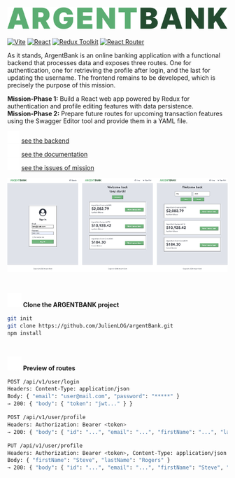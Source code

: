 ![logo](./public/ARGENTBANK.svg)
<br />
<br />
[![Vite](https://img.shields.io/badge/Vite-646CFF?logo=vite&logoColor=white)](https://vitejs.dev)
[![React](https://img.shields.io/badge/React-18-61DAFB?logo=react&logoColor=white)](https://react.dev)
[![Redux Toolkit](https://img.shields.io/badge/Redux%20Toolkit-764ABC?logo=redux&logoColor=white)](https://redux-toolkit.js.org)
[![React Router](https://img.shields.io/badge/React%20Router-CA4245?logo=reactrouter&logoColor=white)](https://reactrouter.com)
<br />

As it stands, ArgentBank is an online banking application with a functional backend that processes data and exposes three routes. One for authentication, one for retrieving the profile after login, and the last for updating the username. The frontend remains to be developed, which is precisely the purpose of this mission.

**Mission-Phase 1:** Build a React web app powered by Redux for authentication and profile editing features with data persistence.
<br />**Mission-Phase 2:** Prepare future routes for upcoming transaction features using the Swagger Editor tool and provide them in a YAML file.

![icon](./public/icon-link.svg) [see the backend](https://github.com/OpenClassrooms-Student-Center/Project-10-Bank-API/tree/master)
<br /> ![icon](./public/icon-link.svg) [see the documentation](https://drive.google.com/file/d/1dk8GaC-DhEtz6rums5v3YhhK3tpqDkY1/view?usp=drive_link)
<br /> ![icon](./public/icon-link.svg) [see the issues of mission](https://github.com/OpenClassrooms-Student-Center/Project-10-Bank-API/tree/master/.github/ISSUE_TEMPLATE)

![icon](./public/features.png)

<br /> 

![icon](./public/icon-upload.svg) **Clone the ARGENTBANK project**

```bash
git init
git clone https://github.com/JulienLOG/argentBank.git
npm install
```
<br />

![icon](./public/icon-route.svg) **Preview of routes**
```bash
POST /api/v1/user/login
Headers: Content-Type: application/json
Body: { "email": "user@mail.com", "password": "*****" }
→ 200: { "body": { "token": "jwt..." } }
```

```bash
POST /api/v1/user/profile
Headers: Authorization: Bearer <token>
→ 200: { "body": { "id": "...", "email": "...", "firstName": "...", "lastName": "..." } }
```

```bash
PUT /api/v1/user/profile
Headers: Authorization: Bearer <token>, Content-Type: application/json
Body: { "firstName": "Steve", "lastName": "Rogers" }
→ 200: { "body": { "id": "...", "email": "...", "firstName": "Steve", "lastName": "Rogers" } }
```
